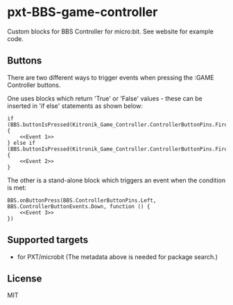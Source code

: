 # pxt-BBS-game-controller

Custom blocks for BBS Controller for micro:bit. 
See website for example code.

## Buttons
There are two different ways to trigger events when pressing the :GAME Controller buttons.

One uses blocks which return 'True' or 'False' values - these can be inserted in 'if else' statements as shown below:

```blocks
if (BBS.buttonIsPressed(Kitronik_Game_Controller.ControllerButtonPins.Fire1)) {
    <<Event 1>>
} else if (BBS.buttonIsPressed(Kitronik_Game_Controller.ControllerButtonPins.Fire2)) {
    <<Event 2>>
}
```

The other is a stand-alone block which triggers an event when the condition is met:

```blocks
BBS.onButtonPress(BBS.ControllerButtonPins.Left, BBS.ControllerButtonEvents.Down, function () {
    <<Event 3>>
})
```


## Supported targets

* for PXT/microbit
(The metadata above is needed for package search.)

## License

MIT
